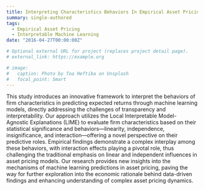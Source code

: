 ```yaml
---
title: Interpreting Characteristics Behaviors In Empirical Asset Pricing
summary: single-authored
tags:
  - Empirical Asset Pricing
  - Interpretable Machine Learning
date: "2016-04-27T00:00:00Z"

# Optional external URL for project (replaces project detail page).
# external_link: https://example.org

# image:
#   caption: Photo by Toa Heftiba on Unsplash
#   focal_point: Smart
---
```

This study introduces an innovative framework to interpret the behaviors of firm characteristics in predicting expected returns through machine learning models, directly addressing the challenges of transparency and interpretability. Our approach utilizes the Local Interpretable Model-Agnostic Explanations (LIME) to evaluate firm characteristics based on their statistical significance and behaviors—linearity, independence, insignificance, and interaction—offering a novel perspective on their predictive roles. Empirical findings demonstrate a complex interplay among these behaviors, with interaction effects playing a pivotal role, thus challenging the traditional emphasis on linear and independent influences in asset pricing models. Our research provides new insights into the mechanisms of machine learning predictions in asset pricing, paving the way for further exploration into the economic rationale behind data-driven findings and enhancing understanding of complex asset pricing dynamics.